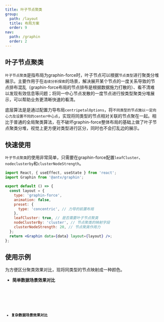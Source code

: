 ```yaml
---
title: 叶子节点聚类
group:
  path: /layout
  title: 布局方案
  order: 9
nav:
  path: /graphin
  order: 2
---
```


## 叶子节点聚类

`叶子节点聚类`是指布局为graphin-force时，叶子节点可以根据`节点类型`进行聚类分堆展示。主要作用于在`连续分析探索`的场景，解决展开某个节点的一度关系导致的节点排布混乱（graphin-force布局的节点排布是根据数据施力打散的）、看不清难以发现有效信息等问题；将同一中心节点发散的一度节点进行按类型聚类分堆展示，可以帮助业务更清晰快速的看清。

底层算法是是通过配置力导布局`centripetalOptions`，将`不同类型的节点施以一定向心力及设置不同的center中心点`，实现将同类型的节点相对关联的节点聚在一起。相比于普通的全局聚类算法，在不破坏graphin-force整体布局的基础上做了叶子节点聚类分堆，视觉上更方便对类型进行区分，同时也不会打乱边的展示。


## 快速使用
`叶子节点聚类`的使用非常简单，只需要在graphin-force配置`leafCluster`、`nodeclusterby`和`clusterNodeStrength`。

```jsx | pure
import React, { useEffect, useState } from 'react';
import Graphin from '@antv/graphin';

export default () => {
  const layout = {
    type: 'graphin-force',
    animation: false,
    preset: {
      type: 'concentric', // 力导的前置布局
    },
    leafCluster: true, // 是否需要叶子节点聚类
    nodeClusterBy: 'cluster', // 节点聚类的映射字段
    clusterNodeStrength: 20, // 节点聚类作用力
  };
  return <Graphin data={data} layout={layout} />;
};
```

## 使用示例
为方便区分聚类效果对比，现将同类型的节点映射成一种颜色。
- **简单数据场景效果对比**
<code src='./demos/simple.tsx'>
<br />

- **复杂数据场景效果对比**
<code src='./demos/complex.tsx'>
